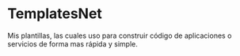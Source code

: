 # TemplatesNet
Mis plantillas, las cuales uso para construir código de aplicaciones o servicios de forma mas rápida y simple.
